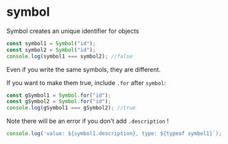 # symbol

Symbol creates an unique identifier for objects

```jsx
const symbol1 = Symbol("id");
const symbol2 = Symbol("id");
console.log(symbol1 === symbol2); //false
```

Even if you write the same symbols, they are different.

If you want to make them true, include `.for` after `symbol`:

```jsx
const gSymbol1 = Symbol.for("id");
const gSymbol2 = Symbol.for("id");
console.log(gSymbol1 === gSymbol2); //true
```

Note there will be an error if you don't add `.description` !

```jsx
console.log('value: ${symbol1.description}, type: ${typeof symbol1}`);
```
